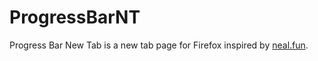 # ProgressBarNT

Progress Bar New Tab is a new tab page for Firefox inspired by [neal.fun](https://neal.fun/progress/).

